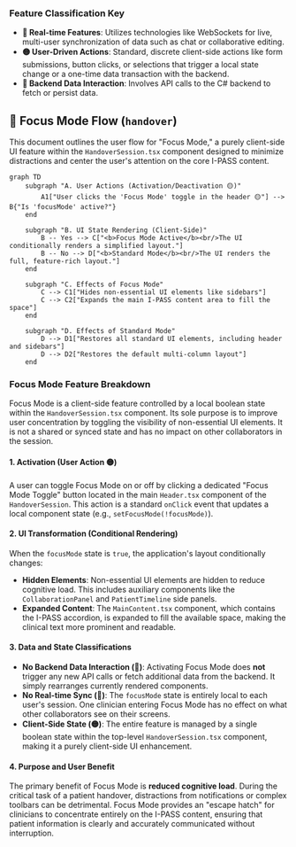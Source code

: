### **Feature Classification Key**

  - **🔴 Real-time Features**: Utilizes technologies like WebSockets for live, multi-user synchronization of data such as chat or collaborative editing.
  - **🟡 User-Driven Actions**: Standard, discrete client-side actions like form submissions, button clicks, or selections that trigger a local state change or a one-time data transaction with the backend.
  - **🔵 Backend Data Interaction**: Involves API calls to the C\# backend to fetch or persist data.

## 🎯 Focus Mode Flow (`handover`)

This document outlines the user flow for "Focus Mode," a purely client-side UI feature within the `HandoverSession.tsx` component designed to minimize distractions and center the user's attention on the core I-PASS content.

```mermaid
graph TD
    subgraph "A. User Actions (Activation/Deactivation 🟡)"
        A1["User clicks the 'Focus Mode' toggle in the header 🟡"] --> B{"Is 'focusMode' active?"}
    end

    subgraph "B. UI State Rendering (Client-Side)"
        B -- Yes --> C["<b>Focus Mode Active</b><br/>The UI conditionally renders a simplified layout."]
        B -- No --> D["<b>Standard Mode</b><br/>The UI renders the full, feature-rich layout."]
    end

    subgraph "C. Effects of Focus Mode"
        C --> C1["Hides non-essential UI elements like sidebars"]
        C --> C2["Expands the main I-PASS content area to fill the space"]
    end
    
    subgraph "D. Effects of Standard Mode"
        D --> D1["Restores all standard UI elements, including header and sidebars"]
        D --> D2["Restores the default multi-column layout"]
    end
```

### **Focus Mode Feature Breakdown**

Focus Mode is a client-side feature controlled by a local boolean state within the `HandoverSession.tsx` component. Its sole purpose is to improve user concentration by toggling the visibility of non-essential UI elements. It is not a shared or synced state and has no impact on other collaborators in the session.

#### 1\. Activation (User Action 🟡)

A user can toggle Focus Mode on or off by clicking a dedicated "Focus Mode Toggle" button located in the main `Header.tsx` component of the `HandoverSession`. This action is a standard `onClick` event that updates a local component state (e.g., `setFocusMode(!focusMode)`).

#### 2\. UI Transformation (Conditional Rendering)

When the `focusMode` state is `true`, the application's layout conditionally changes:

  - **Hidden Elements**: Non-essential UI elements are hidden to reduce cognitive load. This includes auxiliary components like the `CollaborationPanel` and `PatientTimeline` side panels.
  - **Expanded Content**: The `MainContent.tsx` component, which contains the I-PASS accordion, is expanded to fill the available space, making the clinical text more prominent and readable.

#### 3\. Data and State Classifications

  - **No Backend Data Interaction (🔵)**: Activating Focus Mode does **not** trigger any new API calls or fetch additional data from the backend. It simply rearranges currently rendered components.
  - **No Real-time Sync (🔴)**: The `focusMode` state is entirely local to each user's session. One clinician entering Focus Mode has no effect on what other collaborators see on their screens.
  - **Client-Side State (🟡)**: The entire feature is managed by a single boolean state within the top-level `HandoverSession.tsx` component, making it a purely client-side UI enhancement.

#### 4\. Purpose and User Benefit

The primary benefit of Focus Mode is **reduced cognitive load**. During the critical task of a patient handover, distractions from notifications or complex toolbars can be detrimental. Focus Mode provides an "escape hatch" for clinicians to concentrate entirely on the I-PASS content, ensuring that patient information is clearly and accurately communicated without interruption.